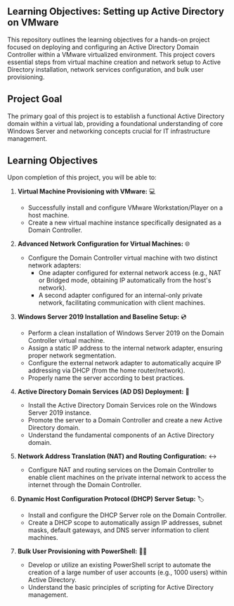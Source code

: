 ## Learning Objectives: Setting up Active Directory on VMware

This repository outlines the learning objectives for a hands-on project focused on deploying and configuring an Active Directory Domain Controller within a VMware virtualized environment. This project covers essential steps from virtual machine creation and network setup to Active Directory installation, network services configuration, and bulk user provisioning.

## Project Goal

The primary goal of this project is to establish a functional Active Directory domain within a virtual lab, providing a foundational understanding of core Windows Server and networking concepts crucial for IT infrastructure management.

## Learning Objectives

Upon completion of this project, you will be able to:

1.  **Virtual Machine Provisioning with VMware:** 💻
    * Successfully install and configure VMware Workstation/Player on a host machine.
    * Create a new virtual machine instance specifically designated as a Domain Controller.

2.  **Advanced Network Configuration for Virtual Machines:** 🌐
    * Configure the Domain Controller virtual machine with two distinct network adapters:
        * One adapter configured for external network access (e.g., NAT or Bridged mode, obtaining IP automatically from the host's network).
        * A second adapter configured for an internal-only private network, facilitating communication with client machines.

3.  **Windows Server 2019 Installation and Baseline Setup:** 💿
    * Perform a clean installation of Windows Server 2019 on the Domain Controller virtual machine.
    * Assign a static IP address to the internal network adapter, ensuring proper network segmentation.
    * Configure the external network adapter to automatically acquire IP addressing via DHCP (from the home router/network).
    * Properly name the server according to best practices.

4.  **Active Directory Domain Services (AD DS) Deployment:** 🌳
    * Install the Active Directory Domain Services role on the Windows Server 2019 instance.
    * Promote the server to a Domain Controller and create a new Active Directory domain.
    * Understand the fundamental components of an Active Directory domain.

5.  **Network Address Translation (NAT) and Routing Configuration:** ↔️
    * Configure NAT and routing services on the Domain Controller to enable client machines on the private internal network to access the internet through the Domain Controller.

6.  **Dynamic Host Configuration Protocol (DHCP) Server Setup:** 🏷️
    * Install and configure the DHCP Server role on the Domain Controller.
    * Create a DHCP scope to automatically assign IP addresses, subnet masks, default gateways, and DNS server information to client machines.

7.  **Bulk User Provisioning with PowerShell:** 🧑‍💻
    * Develop or utilize an existing PowerShell script to automate the creation of a large number of user accounts (e.g., 1000 users) within Active Directory.
    * Understand the basic principles of scripting for Active Directory management.
